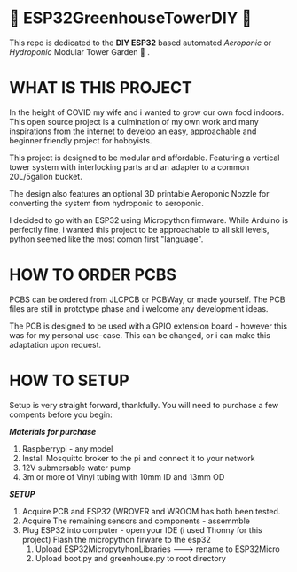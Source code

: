 # :seedling: ESP32GreenhouseTowerDIY :seedling:

This repo is dedicated to the **DIY ESP32** based automated *Aeroponic* or *Hydroponic* Modular Tower Garden :cactus: . 

# WHAT IS THIS PROJECT

In the height of COVID my wife and i wanted to grow our own food indoors. This open source project is a culmination of my own work and many inspirations from the internet to develop an easy, approachable and beginner friendly project for hobbyists. 

This project is designed to be modular and affordable. Featuring a vertical tower system with interlocking parts and an adapter to a common 20L/5gallon bucket. 

The design also features an optional 3D printable Aeroponic Nozzle for converting the system from hydroponic to aeroponic.  

I decided to go with an ESP32 using Micropython firmware. While Arduino is perfectly fine, i wanted this project to be approachable to all skil levels, python seemed like the most comon first "language". 

# HOW TO ORDER PCBS

PCBS can be ordered from JLCPCB or PCBWay, or made yourself. The PCB files are still in prototype phase and i welcome any development ideas. 

The PCB is designed to be used with a GPIO extension board - however this was for my personal use-case. This can be changed, or i can make this adaptation upon request. 

# HOW TO SETUP

Setup is very straight forward, thankfully. You will need to purchase a few compents before you begin: 

__*Materials for purchase*__

1. Raspberrypi - any model
  1. Install Mosquitto broker to the pi and connect it to your network
2. 12V submersable water pump
3. 3m or more of Vinyl tubing with 10mm ID and 13mm OD


__*SETUP*__

1. Acquire PCB and ESP32 (WROVER and WROOM has both been tested. 
2. Acquire The remaining sensors and components - assemmble 
3. Plug ESP32 into computer - open your IDE (i used Thonny for this project) Flash the micropython firware to the esp32
   1. Upload ESP32MicropytyhonLibraries ---> rename to ESP32Micro
   2. Upload boot.py and greenhouse.py to root directory

